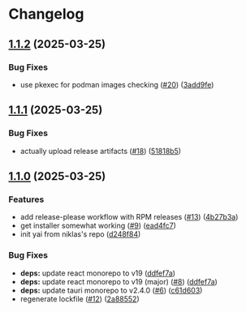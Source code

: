 # Changelog

## [1.1.2](https://github.com/ublue-os/yai/compare/v1.1.1...v1.1.2) (2025-03-25)


### Bug Fixes

* use pkexec for podman images checking ([#20](https://github.com/ublue-os/yai/issues/20)) ([3add9fe](https://github.com/ublue-os/yai/commit/3add9fe896efe8ab69c3f7de56a7c8702c98477d))

## [1.1.1](https://github.com/ublue-os/yai/compare/v1.1.0...v1.1.1) (2025-03-25)


### Bug Fixes

* actually upload release artifacts ([#18](https://github.com/ublue-os/yai/issues/18)) ([51818b5](https://github.com/ublue-os/yai/commit/51818b5b570db2fff6b435351b7a55b4eeaa71f6))

## [1.1.0](https://github.com/ublue-os/yai/compare/v1.0.0...v1.1.0) (2025-03-25)


### Features

* add release-please workflow with RPM releases ([#13](https://github.com/ublue-os/yai/issues/13)) ([4b27b3a](https://github.com/ublue-os/yai/commit/4b27b3a5c27f8d6a660e1f88fe66497a1ad12e8e))
* get installer somewhat working ([#9](https://github.com/ublue-os/yai/issues/9)) ([ead4fc7](https://github.com/ublue-os/yai/commit/ead4fc76f7f34d85b03734b6f6803d165d23b714))
* init yai from niklas's repo ([d248f84](https://github.com/ublue-os/yai/commit/d248f847a59be734e7955293588447557e23cfbe))


### Bug Fixes

* **deps:** update react monorepo to v19 ([ddfef7a](https://github.com/ublue-os/yai/commit/ddfef7af1b48314f56ed4668316f0f5748dfde47))
* **deps:** update react monorepo to v19 (major) ([#8](https://github.com/ublue-os/yai/issues/8)) ([ddfef7a](https://github.com/ublue-os/yai/commit/ddfef7af1b48314f56ed4668316f0f5748dfde47))
* **deps:** update tauri monorepo to v2.4.0 ([#6](https://github.com/ublue-os/yai/issues/6)) ([c61d603](https://github.com/ublue-os/yai/commit/c61d6033066d166498298c6e1b3ca08c035093b4))
* regenerate lockfile ([#12](https://github.com/ublue-os/yai/issues/12)) ([2a88552](https://github.com/ublue-os/yai/commit/2a885520b6e3379ae8d1e84e6a7eeeac5b922e17))

